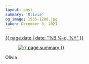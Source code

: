 ```yaml
---
layout: post
summary: 'Olivia'
og_image: 1535-1280.jpg
taken: December 3, 2021
---
```


<div class="post">
 <time>
  <a href="/1535">
   {{ page.date | date: "%B %-d, %Y" }}
  </a>
 </time>
 <a href="/1535">
  <figure data-taken="12/3/2021">
   <img alt="{{ page.summary }}" sizes="(min-width: 700px) 50vw, calc(100vw - 2rem)" src="{{ site.assets_url }}/1535-640.jpg" srcset="{{ site.assets_url }}/1535-320.jpg 320w, {{ site.assets_url }}/1535-640.jpg 640w, {{ site.assets_url }}/1535-960.jpg 960w, {{ site.assets_url }}/1535-1280.jpg 1280w"/>
  </figure>
 </a>
 <span>
  Olivia
 </span>
</div>
